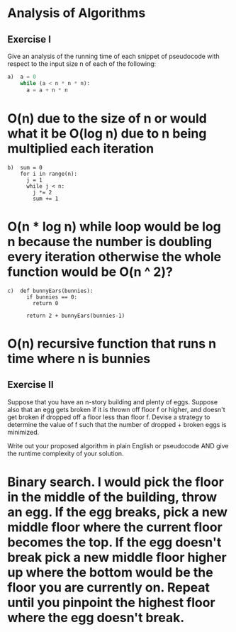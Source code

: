 # Analysis of Algorithms

## Exercise I

Give an analysis of the running time of each snippet of
pseudocode with respect to the input size n of each of the following:

```python
a)  a = 0
    while (a < n * n * n):
      a = a + n * n
```
# O(n) due to the size of n or would what it be O(log n) due to n being multiplied each iteration

```
b)  sum = 0
    for i in range(n):
      j = 1
      while j < n:
        j *= 2
        sum += 1
```
# O(n * log n) while loop would be log n because the number is doubling every iteration otherwise the whole function would be O(n ^ 2)? 

```
c)  def bunnyEars(bunnies):
      if bunnies == 0:
        return 0

      return 2 + bunnyEars(bunnies-1)
```
# O(n) recursive function that runs n time where n is bunnies 

## Exercise II

Suppose that you have an n-story building and plenty of eggs. Suppose also that an egg gets broken if it is thrown off floor f or higher, and doesn't get broken if dropped off a floor less than floor f. Devise a strategy to determine the value of f such that the number of dropped + broken eggs is minimized.

Write out your proposed algorithm in plain English or pseudocode AND give the runtime complexity of your solution.

# Binary search. I would pick the floor in the middle of the building, throw an egg. If the egg breaks, pick a new middle floor where the current floor becomes the top. If the egg doesn't break pick a new middle floor higher up where the bottom would be the floor you are currently on. Repeat until you pinpoint the highest floor where the egg doesn't break.